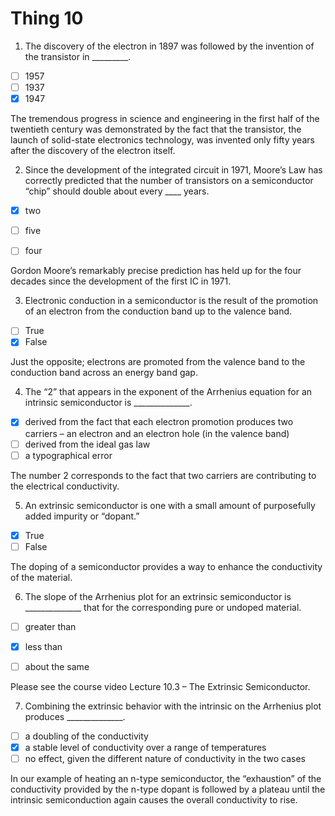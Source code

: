 # Thing 10

1. The discovery of the electron in 1897 was followed by the invention of
the transistor in _________.

- [ ] 1957
- [ ] 1937
- [x] 1947

The tremendous progress in science and engineering in
the first half of the twentieth century was demonstrated by the fact that the
transistor, the launch of solid-state electronics technology, was invented only
fifty years after the discovery of the electron itself.

2. Since the development of the integrated circuit in 1971, Moore’s Law has
correctly predicted that the number of transistors on a semiconductor “chip”
should double about every ____ years.

- [x] two
- [ ] five
- [ ] four


Gordon Moore’s remarkably precise prediction has held up for the four
decades since the development of the first IC in 1971.


3. Electronic conduction in a semiconductor is the result of the promotion
of an electron from the conduction band up to the valence band.

- [ ] True 
- [x] False

Just the opposite;
electrons are promoted from the valence band to the conduction band across an
energy band gap.

4. The “2” that appears in the exponent of the Arrhenius equation for an
intrinsic semiconductor is ______________.

- [x] derived from the fact that each electron promotion produces two carriers – an electron and an electron hole (in the valence band)
- [ ] derived from the ideal gas law
- [ ] a typographical error

The number 2 corresponds to the fact that two carriers
are contributing to the electrical conductivity.

5. An extrinsic semiconductor is one
with a small amount of purposefully added impurity or “dopant.”

- [x] True
- [ ] False

The doping of a semiconductor provides a way to
enhance the conductivity of the material.

6. The slope of the Arrhenius plot for an
extrinsic semiconductor is ______________ that for the corresponding pure or
undoped material.

- [ ] greater than
- [x] less than
- [ ] about the same


Please see the course video Lecture 10.3 – The
Extrinsic Semiconductor. 

7. Combining the extrinsic behavior with the intrinsic on the Arrhenius
plot produces ______________.

- [ ] a doubling of the conductivity
- [x] a stable level of conductivity over a range of temperatures
- [ ] no effect, given the different nature of conductivity in the two
cases

In our example of heating an n-type semiconductor, the
“exhaustion” of the conductivity provided by the n-type dopant is followed by a
plateau until the intrinsic semiconduction again causes the overall
conductivity to rise. 

